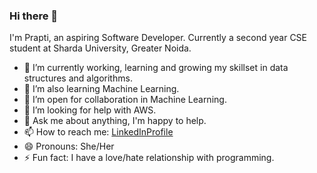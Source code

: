 ### Hi there 👋

I'm Prapti, an aspiring Software Developer. Currently a second year CSE student at Sharda University, Greater Noida.

- 🔭 I’m currently working, learning and growing my skillset in data structures and algorithms.
- 🌱 I’m also learning Machine Learning.
- 👯 I’m open for collaboration in Machine Learning. 
- 🤔 I’m looking for help with AWS.
- 💬 Ask me about anything, I'm happy to help.
- 📫 How to reach me: [LinkedInProfile](https://www.linkedin.com/in/prapti-devgun-a7186a200/)
- 😄 Pronouns: She/Her
- ⚡ Fun fact: I have a love/hate relationship with programming.
